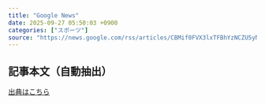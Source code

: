 ```yaml
---
title: "Google News"
date: 2025-09-27 05:50:03 +0900
categories: ["スポーツ"]
source: "https://news.google.com/rss/articles/CBMif0FVX3lxTFBhYzNCZU5yN01Ub0ZwX3J1elJ6ZXVZTERySW50OUxIQ3pzUEliVGhQbkl3SEMtaHpIQkRTZlkxVUxqRVBMZ0YzZjNoZmxKcGstZUMyN2U4Yk9iSDhZZHNpd1AtY3JUcXhzdFhVQ09ibjRkR3NnOUZBc2tnY0JhX0k?oc=5"
---
```


## 記事本文（自動抽出）
<body class="y0K44d EA71Tc" id="readabilityBody"></body>

[出典はこちら](https://news.google.com/rss/articles/CBMif0FVX3lxTFBhYzNCZU5yN01Ub0ZwX3J1elJ6ZXVZTERySW50OUxIQ3pzUEliVGhQbkl3SEMtaHpIQkRTZlkxVUxqRVBMZ0YzZjNoZmxKcGstZUMyN2U4Yk9iSDhZZHNpd1AtY3JUcXhzdFhVQ09ibjRkR3NnOUZBc2tnY0JhX0k?oc=5)
